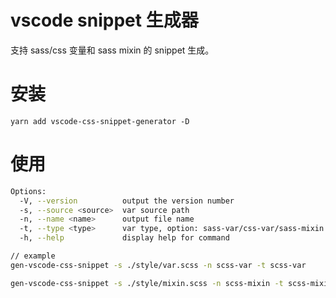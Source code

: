 # vscode snippet 生成器

支持 sass/css 变量和 sass mixin 的 snippet 生成。

# 安装

```
yarn add vscode-css-snippet-generator -D
```

# 使用

```zsh
Options:
  -V, --version          output the version number
  -s, --source <source>  var source path
  -n, --name <name>      output file name
  -t, --type <type>      var type, option: sass-var/css-var/sass-mixin
  -h, --help             display help for command

// example
gen-vscode-css-snippet -s ./style/var.scss -n scss-var -t scss-var

gen-vscode-css-snippet -s ./style/mixin.scss -n scss-mixin -t scss-mixin
```
